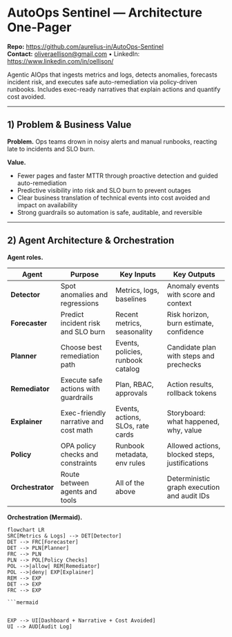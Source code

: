 # AutoOps Sentinel — Architecture One-Pager

**Repo:** https://github.com/aurelius-in/AutoOps-Sentinel  
**Contact:** oliveraellison@gmail.com • LinkedIn: https://www.linkedin.com/in/oellison/

Agentic AIOps that ingests metrics and logs, detects anomalies, forecasts incident risk, and executes safe auto-remediation via policy-driven runbooks. Includes exec-ready narratives that explain actions and quantify cost avoided.

---

## 1) Problem & Business Value

**Problem.** Ops teams drown in noisy alerts and manual runbooks, reacting late to incidents and SLO burn.

**Value.**
- Fewer pages and faster MTTR through proactive detection and guided auto-remediation
- Predictive visibility into risk and SLO burn to prevent outages
- Clear business translation of technical events into cost avoided and impact on availability
- Strong guardrails so automation is safe, auditable, and reversible

---

## 2) Agent Architecture & Orchestration

**Agent roles.**

| Agent | Purpose | Key Inputs | Key Outputs |
|---|---|---|---|
| **Detector** | Spot anomalies and regressions | Metrics, logs, baselines | Anomaly events with score and context |
| **Forecaster** | Predict incident risk and SLO burn | Recent metrics, seasonality | Risk horizon, burn estimate, confidence |
| **Planner** | Choose best remediation path | Events, policies, runbook catalog | Candidate plan with steps and prechecks |
| **Remediator** | Execute safe actions with guardrails | Plan, RBAC, approvals | Action results, rollback tokens |
| **Explainer** | Exec-friendly narrative and cost math | Events, actions, SLOs, rate cards | Storyboard: what happened, why, value |
| **Policy** | OPA policy checks and constraints | Runbook metadata, env rules | Allowed actions, blocked steps, justifications |
| **Orchestrator** | Route between agents and tools | All of the above | Deterministic graph execution and audit IDs |

**Orchestration (Mermaid).**
```mermaid
flowchart LR
SRC[Metrics & Logs] --> DET[Detector]
DET --> FRC[Forecaster]
DET --> PLN[Planner]
FRC --> PLN
PLN --> POL[Policy Checks]
POL -->|allow| REM[Remediator]
POL -->|deny| EXP[Explainer]
REM --> EXP
DET --> EXP
FRC --> EXP

```mermaid


EXP --> UI[Dashboard + Narrative + Cost Avoided]
UI --> AUD[Audit Log]

